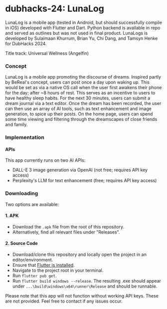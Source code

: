 # dubhacks-24: LunaLog

LunaLog is a mobile app (tested in Android, but should successfully compile in iOS) developed with Flutter and Dart. Python backend is available in repo and served as outlines but was not used in final product. LunaLogs is developed by Sulaimaan Khurrum, Brian Yu, Chi Dang, and Tamsyn Henke for DubHacks 2024.

Title track: Universal Wellness (Angelfin)

### Concept
LunaLog is a mobile app promoting the discourse of dreams. Inspired partly by BeReal's concept, users can post once a day upon waking up. This would be set as via a native OS call when the user first awakens their phone for the day; after ~8 hours of rest. This serves as an incentive to users to have healthy sleep habits. For the next 30 minutes, users can submit a dream journal via a text editor. Once the dream has been recorded, the user can then use an array of AI tools, such as text enhancement and image generation, to spice up their posts. On the home page, users can spend some time viewing and filtering through the dreamscapes of close friends and family.

### Implementation
#### APIs
This app currently runs on two AI APIs:
- DALL-E 3 image generation via OpenAI (not free; requires API key access)
- Perplexity's LLM for text enhancement (free; requires API key access)

### Downloading

Two options are available:

#### 1. APK

- Download the `.apk` file from the root of this repository.
- Alternatively, find all relevant files under "Releases".

#### 2. Source Code
- Download/clone this repository and locally open the project in an editor/environment.
- Ensure that [Flutter is installed](https://docs.flutter.dev/get-started/install/windows/mobile).
- Navigate to the project root in your terminal.
- Run `flutter pub get`.
- Run `flutter build windows --release`. The resulting .exe should appear under `...\build\windows\x64\runner\Release` and should be runnable.

Please note that this app will not function without working API keys. These are not provided.
Feel free to contact if any issues occur.
